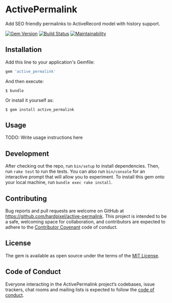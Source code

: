 # ActivePermalink

Add SEO friendly permalinks to ActiveRecord model with history support.

[![Gem Version](https://badge.fury.io/rb/active_permalink.svg)](https://badge.fury.io/rb/active_permalink)
[![Build Status](https://travis-ci.org/hardpixel/active-permalink.svg?branch=master)](https://travis-ci.org/hardpixel/active-permalink)
[![Maintainability](https://api.codeclimate.com/v1/badges/7669a285b9da35143c1f/maintainability)](https://codeclimate.com/github/hardpixel/active-permalink/maintainability)

## Installation

Add this line to your application's Gemfile:

```ruby
gem 'active_permalink'
```

And then execute:

    $ bundle

Or install it yourself as:

    $ gem install active_permalink

## Usage

TODO: Write usage instructions here

## Development

After checking out the repo, run `bin/setup` to install dependencies. Then, run `rake test` to run the tests. You can also run `bin/console` for an interactive prompt that will allow you to experiment. To install this gem onto your local machine, run `bundle exec rake install`.

## Contributing

Bug reports and pull requests are welcome on GitHub at https://github.com/hardpixel/active-permalink. This project is intended to be a safe, welcoming space for collaboration, and contributors are expected to adhere to the [Contributor Covenant](http://contributor-covenant.org) code of conduct.

## License

The gem is available as open source under the terms of the [MIT License](https://opensource.org/licenses/MIT).

## Code of Conduct

Everyone interacting in the ActivePermalink project’s codebases, issue trackers, chat rooms and mailing lists is expected to follow the [code of conduct](https://github.com/hardpixel/active-permalink/blob/master/CODE_OF_CONDUCT.md).
